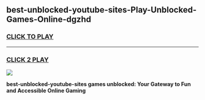 
## best-unblocked-youtube-sites-Play-Unblocked-Games-Online-dgzhd
<h3>
<a href="https://premium76.site?title=best-unblocked-youtube-sites&ref=25A">CLICK TO PLAY</a></h3>
<hr>

<h3>
<a href="https://premium76.site?title=best-unblocked-youtube-sites&ref=25A">CLICK 2 PLAY</a>
  
</h3>

<a href="https://premium76.site?title=best-unblocked-youtube-sites&ref=25A"><img src="https://clearcache.store/games.png"></a>


**best-unblocked-youtube-sites games unblocked: Your Gateway to Fun and Accessible Online Gaming**
